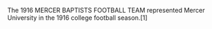 The 1916 MERCER BAPTISTS FOOTBALL TEAM represented Mercer University in the 1916 college football season.[1]
